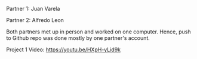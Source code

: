 Partner 1: Juan Varela

Partner 2: Alfredo Leon

Both partners met up in person and worked on one computer. Hence, push to Github repo was done mostly by one partner's account.

Project 1 Video: https://youtu.be/HXpH-yLid9k
